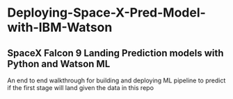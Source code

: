 # Deploying-Space-X-Pred-Model-with-IBM-Watson
 ## SpaceX Falcon 9 Landing Prediction models with Python and Watson ML
 An end to end walkthrough for building and deploying ML pipeline to predict if the first stage will land given the data in this repo
